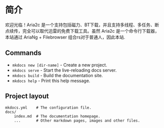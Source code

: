# 简介

欢迎光临！Aria2c 是一个支持包括磁力、BT下载，并且支持多线程、多任务、断点续传，完全可以取代迅雷的免费下载工具。虽然 Aria2c 是一个命令行下载器，本站通过 AriaNg + Filebrowser 组合rs对于普通人，因此本站.

## Commands

* `mkdocs new [dir-name]` - Create a new project.
* `mkdocs serve` - Start the live-reloading docs server.
* `mkdocs build` - Build the documentation site.
* `mkdocs help` - Print this help message.

## Project layout

    mkdocs.yml    # The configuration file.
    docs/
        index.md  # The documentation homepage.
        ...       # Other markdown pages, images and other files.
<!--stackedit_data:
eyJoaXN0b3J5IjpbLTk0Njk5OTA4MCwxNTAxMzAwNzExXX0=
-->